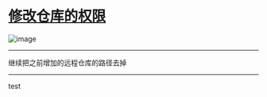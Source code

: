 # [修改仓库的权限](https://github.com/QiYongchuan/MyGitBlog/issues/39)

![image](https://github.com/QiYongchuan/MyGitBlog/assets/105039020/59e8cebf-ff95-40f8-857b-fab74548b262)


---

继续把之前增加的远程仓库的路径去掉

---

test